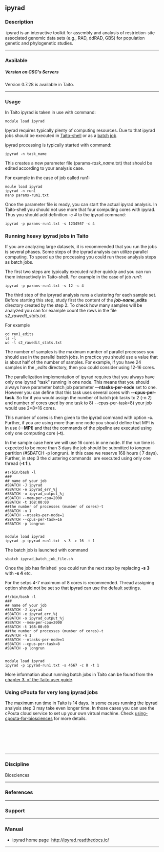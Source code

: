 ## ipyrad

### Description

 ipyrad is an interactive toolkit for assembly and analysis of
restriction-site associated genomic data sets (e.g., RAD, ddRAD, GBS)
for population genetic and phylogenetic studies.

------------------------------------------------------------------------

### Available

##### Version on CSC's Servers

Version 0.7.28 is available in Taito.

------------------------------------------------------------------------

### Usage

In Taito ipyrad is taken in use with command:

    module load ipyrad

Ipyrad requires typically plenty of computing resources. Due to that
ipyrad jobs should be executed in [Taito-shell] or as a [batch job].

ipyrad processing is typically started with command:

    ipyrad -n task_name

This creates a new parameter file (params-*task\_name*.txt) that should
be edited according to your analysis case.

For example in the case of job called run1:

    moule load ipyrad
    ipyrad -n run1
    nano params-run1.txt

Once the parameter file is ready, you can start the actual ipyrad
analysis. In Taito-shell you should not use more that four computing
cores with ipyrad. Thus you should add definition *-c 4* to the ipyrad
command:

    ipyrad -p params-run1.txt -s 1234567 -c 4

### Running heavy ipyrad jobs in Taito

If you are analyzing large datasets, it is recommended that you run the
jobs is several phases. Some steps of the ipyrad analysis can utilize
parallel computing. To speed up the processing you could run these
analysis steps as batch jobs.

The first two steps are typically executed rather quickly and you can
run them interactively in Taito-shell. For example in the case of job
*run1*:

    ipyrad -p params-run1.txt -s 12 -c 4

The third step of the ipryrad analysis runs a clustering for each sample
set. Before starting this step, study first the content of the
***job-name*\_edits** directory created by the step 2. To check how many
samples will be analyzed you can for example count the rows in the file
*s2\_rawedit\_stats.txt*.

For example

~~~~
cd run1_edits
ls -l
wc -l s2_rawedit_stats.txt
~~~~

The number of samples is the maximum number of parallel processes you
should use in the parallel batch jobs. In practice you should use a
value that is about half of the number of samples. For example, if you
have 24 samples in the *\_edits* directory, then you could consider
using 12-16 cores.

The parallelization implementation of ipyrad requires that you always
have only one ipyrad "task" running in one node. This means that you
should always have parameter batch job parameter **--ntasks-per-node**
set to one. However you can define that this task uses several cores
with **--cpus-per-task**. So for if you would assign the number of batch
job tasks to 2 (-n 2) and number of cores used by one task to 8(
--cpus-per-task=8) your job would use 2\*8=16 cores. 

This number of cores is then given to the ipyrad command with option
**-c**. Further, if you are using more than one node you should define
that MPI is in use (**--MPI**) and that the commands of the pipeline are
executed using only one computing core (**-t**).

In the sample case here we will use 16 cores in one node. If the run
time is expected to be more than 3 days the job should be submitted to
*longrun* partition (\#SBATCH -p longrun). In this case we reserve 168
hours ( 7 days). Further, in step 3 the clustering commands  are
executed using only one thread (**-t 1** ).

    #!/bin/bash -l
    ###
    ## name of your job
    #SBATCH -J ipyrad
    #SBATCH -e ipyrad_err_%j
    #SBATCH -o ipyrad_output_%j
    #SBATCH --mem-per-cpu=2000
    #SBATCH -t 168:00:00
    ##the number of processes (number of cores)-t
    #SBATCH -n 1
    #SBATCH --ntasks-per-node=1
    #SBATCH --cpus-per-task=16
    #SBATCH -p longrun


    module load ipyrad
    ipyrad -p ipyrad-run1.txt -s 3 -c 16 -t 1 

The batch job is launched with command

    sbatch ipyrad_batch_job_file.sh

Once the job has finished  you could run the next step by replacing **-s
3** with **-s 4** etc.

For the setps 4-7 maximum of 8 cores is recommended. Thread assigning
option should not be set so that ipyrad can use the default settings.

    #!/bin/bash -l
    ###
    ## name of your job
    #SBATCH -J ipyrad
    #SBATCH -e ipyrad_err_%j
    #SBATCH -o ipyrad_output_%j
    #SBATCH --mem-per-cpu=2000
    #SBATCH -t 168:00:00
    ##the number of processes (number of cores)-t
    #SBATCH -n 1
    #SBATCH --ntasks-per-node=1
    #SBATCH --cpus-per-task=8
    #SBATCH -p longrun


    module load ipyrad
    ipyrad -p ipyrad-run1.txt -s 4567 -c 8 -t 1 

More information about running batch jobs in Taito can be found from the
[chapter 3. of the Taito user guide][batch job].

### Using cPouta for very long ipyrad jobs

The maximum run time in Taito is 14 days. In some cases running the
ipyrad analysis step 3 may take even longer time. In those cases you can
use the cPouta cloud service to set up your own virtual machine. Check
[using-cpouta-for-biosciences] for more details.

 

 

 

------------------------------------------------------------------------

### Discipline

Biosciences  

------------------------------------------------------------------------

### References

------------------------------------------------------------------------

### Support

------------------------------------------------------------------------

### Manual

-   ipyrad home page  <http://ipyrad.readthedocs.io/>

------------------------------------------------------------------------

  [Taito-shell]: https://research.csc.fi/taito-shell-user-guide
  [batch job]: https://research.csc.fi/taito-batch-jobs
  [using-cpouta-for-biosciences]: https://research.csc.fi/using-cpouta-for-biosciences
